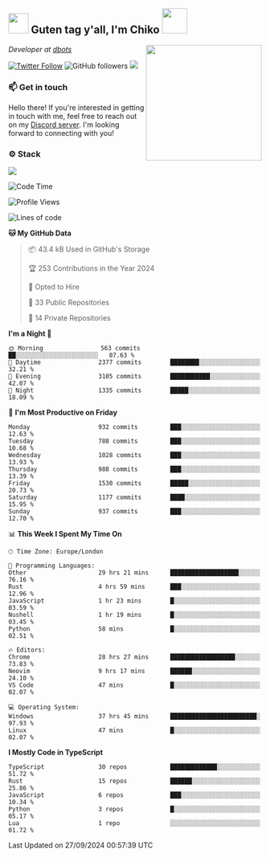 <h2><img src="https://cdn.discordapp.com/emojis/1100181376730402906.gif?quality=lossless" width="40"> Guten tag y'all, I'm Chiko <img src="https://a.ppy.sh/15907233" width="50"></h2>
<a href="https://cataas.com"><img align='right' src="https://cataas.com/cat" width="230"></a>
<p><em>Developer at <a href="https://github.com/dbotsfun">dbots</a></em></p>

[![Twitter Follow](https://img.shields.io/twitter/follow/chikoxq?label=Follow)](https://twitter.com/intent/follow?screen_name=chikoxq)
![GitHub followers](https://img.shields.io/github/followers/chikof?label=Follow&style=social)
![](https://komarev.com/ghpvc/?username=chikof&color=blue)

### 📫 Get in touch
Hello there! If you're interested in getting in touch with me, feel free to reach out on my [Discord server](https://discord.gg/sejc7TnX6N). I'm looking forward to connecting with you!

### ⚙️ Stack
[![](https://skillicons.dev/icons?i=git,kubernetes,docker,js,ts,cloudflare,css,deno,express,graphql,html,mongodb,nestjs,py,react,apollo,bash,java,lua,nextjs,netlify,nodejs,ps,powershell,rust,neovim,tauri,sentry,postgres,tailwind,prisma,actix,workers)](https://skillicons.dev)

<!--START_SECTION:waka-->
![Code Time](http://img.shields.io/badge/Code%20Time-1%2C873%20hrs%204%20mins-blue)

![Profile Views](http://img.shields.io/badge/Profile%20Views-0-blue)

![Lines of code](https://img.shields.io/badge/From%20Hello%20World%20I%27ve%20Written-6.5%20million%20lines%20of%20code-blue)

**🐱 My GitHub Data** 

> 📦 43.4 kB Used in GitHub's Storage 
 > 
> 🏆 253 Contributions in the Year 2024
 > 
> 💼 Opted to Hire
 > 
> 📜 33 Public Repositories 
 > 
> 🔑 14 Private Repositories 
 > 
**I'm a Night 🦉** 

```text
🌞 Morning                563 commits         ██░░░░░░░░░░░░░░░░░░░░░░░   07.63 % 
🌆 Daytime                2377 commits        ████████░░░░░░░░░░░░░░░░░   32.21 % 
🌃 Evening                3105 commits        ███████████░░░░░░░░░░░░░░   42.07 % 
🌙 Night                  1335 commits        █████░░░░░░░░░░░░░░░░░░░░   18.09 % 
```
📅 **I'm Most Productive on Friday** 

```text
Monday                   932 commits         ███░░░░░░░░░░░░░░░░░░░░░░   12.63 % 
Tuesday                  788 commits         ███░░░░░░░░░░░░░░░░░░░░░░   10.68 % 
Wednesday                1028 commits        ███░░░░░░░░░░░░░░░░░░░░░░   13.93 % 
Thursday                 988 commits         ███░░░░░░░░░░░░░░░░░░░░░░   13.39 % 
Friday                   1530 commits        █████░░░░░░░░░░░░░░░░░░░░   20.73 % 
Saturday                 1177 commits        ████░░░░░░░░░░░░░░░░░░░░░   15.95 % 
Sunday                   937 commits         ███░░░░░░░░░░░░░░░░░░░░░░   12.70 % 
```


📊 **This Week I Spent My Time On** 

```text
🕑︎ Time Zone: Europe/London

💬 Programming Languages: 
Other                    29 hrs 21 mins      ███████████████████░░░░░░   76.16 % 
Rust                     4 hrs 59 mins       ███░░░░░░░░░░░░░░░░░░░░░░   12.96 % 
JavaScript               1 hr 23 mins        █░░░░░░░░░░░░░░░░░░░░░░░░   03.59 % 
Nushell                  1 hr 19 mins        █░░░░░░░░░░░░░░░░░░░░░░░░   03.45 % 
Python                   58 mins             █░░░░░░░░░░░░░░░░░░░░░░░░   02.51 % 

🔥 Editors: 
Chrome                   28 hrs 27 mins      ██████████████████░░░░░░░   73.83 % 
Neovim                   9 hrs 17 mins       ██████░░░░░░░░░░░░░░░░░░░   24.10 % 
VS Code                  47 mins             █░░░░░░░░░░░░░░░░░░░░░░░░   02.07 % 

💻 Operating System: 
Windows                  37 hrs 45 mins      ████████████████████████░   97.93 % 
Linux                    47 mins             █░░░░░░░░░░░░░░░░░░░░░░░░   02.07 % 
```

**I Mostly Code in TypeScript** 

```text
TypeScript               30 repos            █████████████░░░░░░░░░░░░   51.72 % 
Rust                     15 repos            ██████░░░░░░░░░░░░░░░░░░░   25.86 % 
JavaScript               6 repos             ███░░░░░░░░░░░░░░░░░░░░░░   10.34 % 
Python                   3 repos             █░░░░░░░░░░░░░░░░░░░░░░░░   05.17 % 
Lua                      1 repo              ░░░░░░░░░░░░░░░░░░░░░░░░░   01.72 % 
```




 Last Updated on 27/09/2024 00:57:39 UTC
<!--END_SECTION:waka-->


<!--
<p align="center">
     <a href="https://discord.gg/HhybNhchcC"><img src="https://invidget.switchblade.xyz/sejc7TnX6N" align="center" ><a>
</p> 
-->
